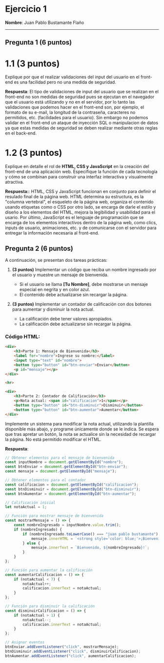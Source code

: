 # Ejercicio 1

**Nombre**: Juan Pablo Bustamante Flaño

---

## Pregunta 1 (6 puntos)

# 1.1 (3 puntos)
Explique por que el realizar validaciones del input del usuario en el front-end es una facilidad pero no una medida de seguridad. 

**Respuesta**: El tipo de validaciones de input del usuario que se realizan en el front-end no son medidas de seguridad pues se ejecutan en el navegador que el usuario está utilizando y no en el servidor, por lo tanto las validaciones que podemos hacer en el front-end son, por ejemplo, el formato de su e-mail, la longitud de la contraseña, caracteres no permitidos, etc. (facilidades para el usuario). Sin embargo no podemos validar en el front-end un ataque de inyección SQL o manipulacion de datos ya que estas medidas de seguridad se deben realizar mediante otras reglas en el back-end.

# 1.2 (3 puntos)
Explique en detalle el rol de **HTML, CSS y JavaScript** en la creación del front-end de una aplicación web. Especifique la función de cada tecnología y cómo se combinan para construir una interfaz interactiva y visualmente atractiva.

**Respuesta:**: HTML, CSS y JavaScript funcionan en conjunto para definir el resulado final de la página web.
HTML determina su estructura, es la "columna vertebral", el esqueleto de la página web, organiza el contenido usando etiquetas como <head> o <body>
CSS por otro lado, se encarga de darle el estilo y diseño a los elementos del HTML, mejora la legibilidad y usabilidad para el usario.
Por último, JavaScript es el lenguaje de programación que se encarga de los elementos interactivos dentro de la página web, como clics, inputs de usuario, animaciones, etc. y de comunicarse con el servidor para entregar la información necesaria al front-end.


## Pregunta 2 (6 puntos)
A continuación, se presentan dos tareas prácticas:  

1. **(3 puntos)** Implementar un código que reciba un nombre ingresado por el usuario y muestre un mensaje de bienvenida.  
   - Si el usuario se llama **[Tu Nombre]**, debe mostrarse un mensaje especial en negrita y en color azul.  
   - El contenido debe actualizarse sin recargar la página.  

2. **(3 puntos)** Implementar un contador de calificación con dos botones para aumentar y disminuir la nota actual.  
   - La calificación debe tener valores apropiados.  
   - La calificación debe actualizarse sin recargar la página.  

### Código HTML:
```html
<div>
    <h3>Parte 1: Mensaje de Bienvenida</h3>
    <label for="nombre">Ingrese su nombre:</label>
    <input type="text" id="nombre">
    <button type="button" id="btn-enviar">Enviar</button>
    <p id="mensaje"></p>
</div>

<hr>

<div>
    <h3>Parte 2: Contador de Calificación</h3>
    <p>Nota actual: <span id="calificacion">1</span></p>
    <button type="button" id="btn-disminuir">Disminuir</button>
    <button type="button" id="btn-aumentar">Aumentar</button>
</div>
```

Implemente un sistema para modificar la nota actual, utilizando la plantilla disponible más abajo, y programe únicamente donde se le indica. Se espera que tras apretar un botón, la nota se actualice sin la necesidad de recargar la página. No está permitido modificar el HTML.

**Respuesta**:
```js
// Obtener elementos para el mensaje de bienvenida
const inputNombre = document.getElementById("nombre");
const btnEnviar = document.getElementById("btn-enviar");
const mensaje = document.getElementById("mensaje");

// Obtener elementos para el contador
const calificacion = document.getElementById("calificacion");
const btnDisminuir = document.getElementById("btn-disminuir");
const btnAumentar = document.getElementById("btn-aumentar");

// Calificación inicial
let notaActual = 1;

// Función para mostrar mensaje de bienvenida
const mostrarMensaje = () => {
    const nombreIngresado = inputNombre.value.trim();
    if (nombreIngresado) {
        if (nombreIngresado.toLowerCase() === "juan pablo bustamante") {
            mensaje.innerHTML = `<strong style='color: blue;'>¡Bienvenido, ${nombreIngresado}!</strong>`;
        } else {
            mensaje.innerText = `Bienvenido, ${nombreIngresado}!`;
        }
    }
};

// Función para aumentar la calificación
const aumentarCalificacion = () => {
    if (notaActual < 7) {
        notaActual++;
        calificacion.innerText = notaActual;
    }
};

// Función para disminuir la calificación
const disminuirCalificacion = () => {
    if (notaActual > 1) {
        notaActual--;
        calificacion.innerText = notaActual;
    }
};

// Asignar eventos
btnEnviar.addEventListener("click", mostrarMensaje);
btnDisminuir.addEventListener("click", disminuirCalificacion);
btnAumentar.addEventListener("click", aumentarCalificacion);
